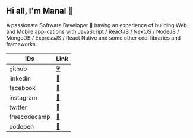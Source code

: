
## Hi all, I'm Manal 👋
A passionate Software Developer :rocket: having an experience of building Web and Mobile applications with JavaScript / ReactJS / NextJS / NodeJS / MongoDB / ExpressJS / React Native and some other cool libraries and frameworks.

|IDs| Link |
|--|--|
| github | [:heartpulse:](https://manalliaquat.github.io/) |
| linkedin| [:purple_heart:](https://www.linkedin.com/in/manalliaquat/) |
| facebook| [:blue_heart:](https://www.facebook.com/manal.liaquat.7) |
| instagram| [:green_heart:](https://www.instagram.com/manal.liaquat/) |
| twitter| [:yellow_heart:](https://twitter.com/manalliaquat) |
| freecodecamp| [:heartbeat:](https://www.freecodecamp.org/manalliaquat) |
| codepen| [:sparkling_heart:](https://codepen.io/ManalLiaquat) |



<!--
**ManalLiaquat/manalliaquat** is a ✨ _special_ ✨ repository because its `README.md` (this file) appears on your GitHub profile.

Here are some ideas to get you started:

- 🔭 I’m currently working on ...
- 🌱 I’m currently learning ...
- 👯 I’m looking to collaborate on ...
- 🤔 I’m looking for help with ...
- 💬 Ask me about ...
- 📫 How to reach me: ...
- 😄 Pronouns: ...
- ⚡ Fun fact: ...
-->
